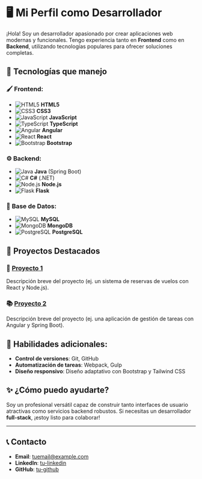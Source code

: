 
# 🖥️ Mi Perfil como Desarrollador

¡Hola! Soy un desarrollador apasionado por crear aplicaciones web modernas y funcionales. Tengo experiencia tanto en **Frontend** como en **Backend**, utilizando tecnologías populares para ofrecer soluciones completas.

## 🚀 Tecnologías que manejo

### 🖌️ **Frontend**:
- ![HTML5](https://img.shields.io/badge/HTML5-%23E34F26.svg?style=flat&logo=html5&logoColor=white) **HTML5**
- ![CSS3](https://img.shields.io/badge/CSS3-%231572B6.svg?style=flat&logo=css3&logoColor=white) **CSS3**
- ![JavaScript](https://img.shields.io/badge/JavaScript-%23F7DF1E.svg?style=flat&logo=javascript&logoColor=black) **JavaScript**
- ![TypeScript](https://img.shields.io/badge/TypeScript-%23007ACC.svg?style=flat&logo=typescript&logoColor=white) **TypeScript**
- ![Angular](https://img.shields.io/badge/Angular-%23DD0031.svg?style=flat&logo=angular&logoColor=white) **Angular**
- ![React](https://img.shields.io/badge/React-%23282C34.svg?style=flat&logo=react&logoColor=61DAFB) **React**
- ![Bootstrap](https://img.shields.io/badge/Bootstrap-%23563D7C.svg?style=flat&logo=bootstrap&logoColor=white) **Bootstrap**

### ⚙️ **Backend**:
- ![Java](https://img.shields.io/badge/Java-%23F8981D.svg?style=flat&logo=java&logoColor=white) **Java** (Spring Boot)
- ![C#](https://img.shields.io/badge/C%23-%23239120.svg?style=flat&logo=csharp&logoColor=white) **C#** (.NET)
- ![Node.js](https://img.shields.io/badge/Node.js-%2361DAFB.svg?style=flat&logo=node.js&logoColor=black) **Node.js**
- ![Flask](https://img.shields.io/badge/Flask-%23000.svg?style=flat&logo=flask&logoColor=white) **Flask**

### 💾 **Base de Datos**:
- ![MySQL](https://img.shields.io/badge/MySQL-%2300f.svg?style=flat&logo=mysql&logoColor=white) **MySQL**
- ![MongoDB](https://img.shields.io/badge/MongoDB-%2347A248.svg?style=flat&logo=mongodb&logoColor=white) **MongoDB**
- ![PostgreSQL](https://img.shields.io/badge/PostgreSQL-%23316192.svg?style=flat&logo=postgresql&logoColor=white) **PostgreSQL**

## 🔧 Proyectos Destacados

### 📅 [Proyecto 1](#)
Descripción breve del proyecto (ej. un sistema de reservas de vuelos con React y Node.js).

### 📚 [Proyecto 2](#)
Descripción breve del proyecto (ej. una aplicación de gestión de tareas con Angular y Spring Boot).

## 🧠 Habilidades adicionales:
- **Control de versiones**: Git, GitHub
- **Automatización de tareas**: Webpack, Gulp
- **Diseño responsivo**: Diseño adaptativo con Bootstrap y Tailwind CSS

## ✨ ¿Cómo puedo ayudarte?
Soy un profesional versátil capaz de construir tanto interfaces de usuario atractivas como servicios backend robustos. Si necesitas un desarrollador **full-stack**, ¡estoy listo para colaborar!

---

## 📞 Contacto
- **Email**: tuemail@example.com
- **LinkedIn**: [tu-linkedin](https://linkedin.com/in/tu-linkedin)
- **GitHub**: [tu-github](https://github.com/tu-github)
